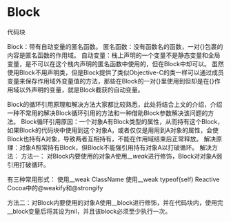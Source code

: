 # Block
代码块

Block：带有自动变量的匿名函数。
匿名函数：没有函数名的函数，一对{}包裹的内容是匿名函数的作用域。
自动变量：栈上声明的一个变量不是静态变量和全局变量，是不可以在这个栈内声明的匿名函数中使用的，但在Block中却可以。
虽然使用Block不用声明类，但是Block提供了类似Objective-C的类一样可以通过成员变量来保存作用域外变量值的方法，那些在Block的一对{}里使用到但却是在{}作用域以外声明的变量，就是Block截获的自动变量。


Block的循环引用原理和解决方法大家都比较熟悉，此处将结合上文的介绍，介绍一种不常用的解决Block循环引用的方法和一种借助Block参数解决该问题的方法。
Block循环引用原因：一个对象A有Block类型的属性，从而持有这个Block，如果Block的代码块中使用到这个对象A，或者仅仅是用用到A对象的属性，会使Block也持有A对象，导致两者互相持有，不能在作用域结束后正常释放。
解决原理：对象A照常持有Block，但Block不能强引用持有对象A以打破循环。
解决方法：
方法一： 对Block内要使用的对象A使用_*_weak*进行修饰，Block对对象A弱引用打破循环。

有三种常用形式：
使用__weak ClassName
使用__weak typeof(self)
Reactive Cocoa中的@weakify和@strongify

方法二：对Block内要使用的对象A使用__block进行修饰，并在代码块内，使用完__block变量后将其设为nil，并且该block必须至少执行一次。

